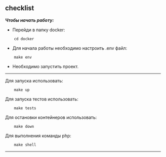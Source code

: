 checklist
-------
_**Чтобы начать работу:**_

- Перейди в папку docker:
```
    cd docker
```
- Для начала работы необходимо настроить .env файл:
```
    make env
```
- Необходимо запустить проект.

---
Для запуска использовать:
```
    make up
```
Для запуска тестов использовать:
```
    make tests
```

Для остановки контейнеров использовать:
```
    make down
```

Для выполнения команды php:
```
    make shell
```
---